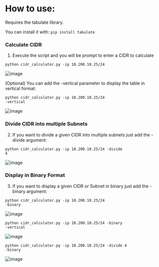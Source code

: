 <h1>How to use:</h1>

Requires the tabulate library.

You can install it with:
<code>pip install tabulate</code>

<h3>Calculate CIDR</h3>

1) Execute the script and you will be prompt to enter a CIDR to calculate

<code>python cidr_calculator.py -ip 10.200.10.25/24</code>

![image](https://github.com/user-attachments/assets/2d3b9961-73f9-4319-8881-752127d1800e)

(Optional) You can add the -vertical parameter to display the table in vertical format:

<code>python cidr_calculator.py -ip 10.200.10.25/24 -vertical</code>

![image](https://github.com/user-attachments/assets/d715f2b9-acc0-4de0-95ef-0fb5faac40f0)


<h3>Divide CIDR into multiple Subnets</h3>

2) If you want to divide a given CIDR into multiple subnets just add the -divide argument:

<code>python cidr_calculator.py -ip 10.200.10.25/24 -divide 4</code>

![image](https://github.com/user-attachments/assets/b0017dff-1f44-4ac7-92d8-eca2e28bc9cf)

<h3>Display in Binary Format</h3>

3) If you want to display a given CIDR or Subnet in binary just add the -binary argument:

<code>python cidr_calculator.py -ip 10.200.10.25/24 -binary</code>

![image](https://github.com/user-attachments/assets/fa5ba9aa-340e-4dbf-8107-f97fcf802316)

<code>python cidr_calculator.py -ip 10.200.10.25/24 -binary -vertical</code>

![image](https://github.com/user-attachments/assets/15e3293b-0827-4c30-a800-643e3c41ec11)

<code>python cidr_calculator.py -ip 10.200.10.25/24 -divide 4 -binary</code>

![image](https://github.com/user-attachments/assets/3d2c0c1a-6eca-43a6-89c9-f37e5cec98f7)
